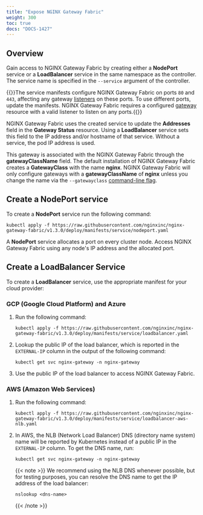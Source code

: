 ```yaml
---
title: "Expose NGINX Gateway Fabric"
weight: 300
toc: true
docs: "DOCS-1427"
---
```


## Overview

Gain access to NGINX Gateway Fabric by creating either a **NodePort** service or a **LoadBalancer** service in the same namespace as the controller. The service name is specified in the `--service` argument of the controller.

{{<important>}}The service manifests configure NGINX Gateway Fabric on ports `80` and `443`, affecting any gateway [listeners](https://gateway-api.sigs.k8s.io/references/spec/#gateway.networking.k8s.io/v1.Listener) on these ports. To use different ports, update the manifests. NGINX Gateway Fabric requires a configured [gateway](https://gateway-api.sigs.k8s.io/api-types/gateway/#gateway) resource with a valid listener to listen on any ports.{{</important>}}

NGINX Gateway Fabric uses the created service to update the **Addresses** field in the **Gateway Status** resource. Using a **LoadBalancer** service sets this field to the IP address and/or hostname of that service. Without a service, the pod IP address is used.

This gateway is associated with the NGINX Gateway Fabric through the **gatewayClassName** field. The default installation of NGINX Gateway Fabric creates a **GatewayClass** with the name **nginx**. NGINX Gateway Fabric will only configure gateways with a **gatewayClassName** of **nginx** unless you change the name via the `--gatewayclass` [command-line flag](/docs/cli-help.md#static-mode).

## Create a NodePort service

To create a **NodePort** service run the following command:

```shell
kubectl apply -f https://raw.githubusercontent.com/nginxinc/nginx-gateway-fabric/v1.3.0/deploy/manifests/service/nodeport.yaml
```

A **NodePort** service allocates a port on every cluster node. Access NGINX Gateway Fabric using any node's IP address and the allocated port.

## Create a LoadBalancer Service

To create a **LoadBalancer** service, use the appropriate manifest for your cloud provider:

### GCP (Google Cloud Platform) and Azure

1. Run the following command:

   ```shell
   kubectl apply -f https://raw.githubusercontent.com/nginxinc/nginx-gateway-fabric/v1.3.0/deploy/manifests/service/loadbalancer.yaml
   ```

2. Lookup the public IP of the load balancer, which is reported in the `EXTERNAL-IP` column in the output of the following command:

   ```shell
   kubectl get svc nginx-gateway -n nginx-gateway
   ```

3. Use the public IP of the load balancer to access NGINX Gateway Fabric.

### AWS (Amazon Web Services)

1. Run the following command:

   ```shell
   kubectl apply -f https://raw.githubusercontent.com/nginxinc/nginx-gateway-fabric/v1.3.0/deploy/manifests/service/loadbalancer-aws-nlb.yaml
   ```

2. In AWS, the NLB (Network Load Balancer) DNS (directory name system) name will be reported by Kubernetes instead of a public IP in the `EXTERNAL-IP` column. To get the DNS name, run:

   ```shell
   kubectl get svc nginx-gateway -n nginx-gateway
   ```

   {{< note >}} We recommend using the NLB DNS whenever possible, but for testing purposes, you can resolve the DNS name to get the IP address of the load balancer:

   ```shell
   nslookup <dns-name>
   ```

   {{< /note >}}
